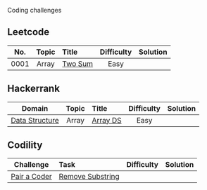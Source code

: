 Coding challenges

## Leetcode

| No.    |  Topic  |  Title  |  Difficulty  |  Solution  |
|:--------:|:--------:|:--------------------------------------------------------------|:--------:|:--------:|
|0001| Array |[Two Sum](https://leetcode.com/problems/two-sum/)|Easy||

## Hackerrank

| Domain | Topic    |  Title  |  Difficulty  |  Solution  |
|:--------:|:--------:|:--------------------------------------------------------------|:--------:|:--------:|
| [Data Structure](https://www.hackerrank.com/domains/data-structures) | Array | [Array DS](https://www.hackerrank.com/challenges/arrays-ds/problem?isFullScreen=true) | Easy | |


## Codility

| Challenge |  Task  |  Difficulty  |  Solution  |
|:--------:|:--------------------------------------------------------------|:--------:|:--------:|
|[Pair a Coder](https://app.codility.com/programmers/challenges/pairacoder_2022/)| [Remove Substring](https://app.codility.com/programmers/task/remove_substrings/) | | |
